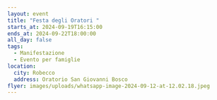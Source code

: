```yaml
---
layout: event
title: "Festa degli Oratori "
starts_at: 2024-09-19T16:15:00
ends_at: 2024-09-22T18:00:00
all_day: false
tags:
  - Manifestazione
  - Evento per famiglie
location:
  city: Robecco
  address: Oratorio San Giovanni Bosco
flyer: images/uploads/whatsapp-image-2024-09-12-at-12.02.18.jpeg
---
```


